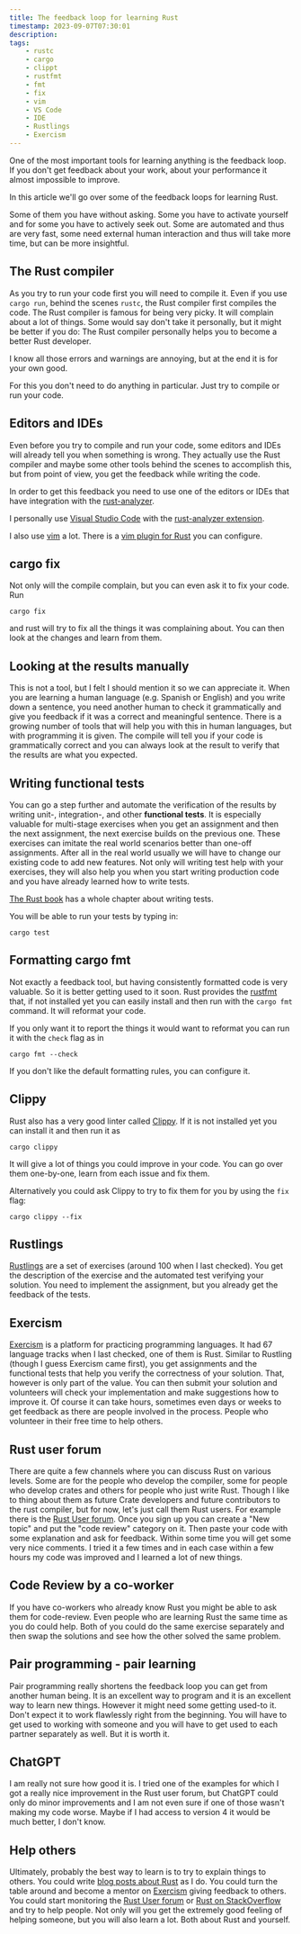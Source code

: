 ```yaml
---
title: The feedback loop for learning Rust
timestamp: 2023-09-07T07:30:01
description:
tags:
    - rustc
    - cargo
    - clippt
    - rustfmt
    - fmt
    - fix
    - vim
    - VS Code
    - IDE
    - Rustlings
    - Exercism
---
```


One of the most important tools for learning anything is the feedback loop. If you don't get feedback about your work, about your performance it almost impossible to improve.

In this article we'll go over some of the feedback loops for learning Rust.

Some of them you have without asking. Some you have to activate yourself and for some you have to actively seek out.
Some are automated and thus are very fast, some need external human interaction and thus will take more time, but can be more insightful.


## The Rust compiler

As you try to run your code first you will need to compile it. Even if you use `cargo run`, behind the scenes `rustc`, the Rust compiler first compiles the code.
The Rust compiler is famous for being very picky. It will complain about a lot of things. Some would say don't take it personally, but it might be better if you do:
The Rust compiler personally helps you to become a better Rust developer.

I know all those errors and warnings are annoying, but at the end it is for your own good.

For this you don't need to do anything in particular. Just try to compile or run your code.

## Editors and IDEs

Even before you try to compile and run your code, some editors and IDEs will already tell you when something is wrong. They actually use the Rust compiler and maybe some other tools behind the scenes to accomplish this, but from point of view, you get the feedback while writing the code.

In order to get this feedback you need to use one of the editors or IDEs that have integration with the [rust-analyzer](https://rust-analyzer.github.io/).

I personally use [Visual Studio Code](https://code.visualstudio.com/docs/languages/rust) with the [rust-analyzer extension](https://marketplace.visualstudio.com/items?itemName=rust-lang.rust-analyzer).

I also use [vim](https://www.vim.org/) a lot. There is a [vim plugin for Rust](https://github.com/rust-lang/rust.vim) you can configure.

## cargo fix

Not only will the compile complain, but you can even ask it to fix your code. Run

```
cargo fix
```

and rust will try to fix all the things it was complaining about. You can then look at the changes and learn from them.


## Looking at the results manually

This is not a tool, but I felt I should mention it so we can appreciate it. When you are learning a human language (e.g. Spanish or English) and you write down a sentence, you need another human to check it grammatically and give you feedback if it was a correct and meaningful sentence. There is a growing number of tools that will help you with this in human languages, but with programming it is given. The compile will tell you if your code is grammatically correct and you can always look at the result to verify that the results are what you expected.

## Writing functional tests

You can go a step further and automate the verification of the results by writing unit-, integration-, and other **functional tests**. It is especially valuable for multi-stage exercises when you get an assignment and then the next assignment, the next exercise builds on the previous one. These exercises can imitate the real world scenarios better than one-off assignments. After all in the real world usually we will have to change our existing code to add new features. Not only will writing test help with your exercises, they will also help you when you start writing production code and you have already learned how to write tests.

[The Rust book](https://doc.rust-lang.org/book/) has a whole chapter about writing tests.

You will be able to run your tests by typing in:

```
cargo test
```

## Formatting cargo fmt

Not exactly a feedback tool, but having consistently formatted code is very valuable. So it is better getting used to it soon. Rust provides the [rustfmt](https://github.com/rust-lang/rustfmt) that, if not installed yet you can easily install and then run with the `cargo fmt` command. It will reformat your code.

If you only want it to report the things it would want to reformat you can run it with the `check` flag as in

```
cargo fmt --check
```

If you don't like the default formatting rules, you can configure it.


## Clippy

Rust also has a very good linter called [Clippy](https://github.com/rust-lang/rust-clippy). If it is not installed yet you can install it and then run it as

```
cargo clippy
```

It will give a lot of things you could improve in your code. You can go over them one-by-one, learn from each issue and fix them.

Alternatively you could ask Clippy to try to fix them for you by using the `fix` flag:

```
cargo clippy --fix
```

## Rustlings

[Rustlings](https://github.com/rust-lang/rustlings) are a set of exercises (around 100 when I last checked). You get the description of the exercise and the automated test verifying your solution. You need to implement the assignment, but you already get the feedback of the tests.

## Exercism

[Exercism](https://exercism.org/) is a platform for practicing programming languages. It had 67 language tracks when I last checked, one of them is Rust. Similar to Rustling (though I guess Exercism came first), you get assignments and the functional tests that help you verify the correctness of your solution. That, however is only part of the value. You can then submit your solution and volunteers will check your implementation and make suggestions how to improve it. Of course it can take hours, sometimes even days or weeks to get feedback as there are people involved in the process. People who volunteer in their free time to help others.

## Rust user forum

There are quite a few channels where you can discuss Rust on various levels. Some are for the people who develop the compiler, some for people who develop crates and others for people who just write Rust. Though I like to thing about them as future Crate developers and future contributors to the rust compiler, but for now, let's just call them Rust users. For example there is the [Rust User forum](https://users.rust-lang.org/). Once you sign up you can create a "New topic" and put the "code review" category on it. Then paste your code with some explanation and ask for feedback. Within some time you will get some very nice comments. I tried it a few times and in each case within a few hours my code was improved and I learned a lot of new things.

## Code Review by a co-worker

If you have co-workers who already know Rust you might be able to ask them for code-review. Even people who are learning Rust the same time as you do could help. Both of you could do the same exercise separately and then swap the solutions and see how the other solved the same problem.

## Pair programming - pair learning

Pair programming really shortens the feedback loop you can get from another human being. It is an excellent way to program and it is an excellent way to learn new things. However it might need some getting used-to it. Don't expect it to work flawlessly right from the beginning. You will have to get used to working with someone and you will have to get used to each partner separately as well. But it is worth it.


## ChatGPT

I am really not sure how good it is. I tried one of the examples for which I got a really nice improvement in the Rust user forum, but ChatGPT could only do minor improvements and I am not even sure if one of those wasn't making my code worse. Maybe if I had access to version 4 it would be much better, I don't know.


## Help others

Ultimately, probably the best way to learn is to try to explain things to others. You could write [blog posts about Rust](/) as I do. You could turn the table around and become a mentor on [Exercism](https://exercism.org/) giving feedback to others. You could start monitoring the [Rust User forum](https://users.rust-lang.org/) or [Rust on StackOverflow](https://stackoverflow.com/tags/rust) and try to help people. Not only will you get the extremely good feeling of helping someone, but you will also learn a lot. Both about Rust and yourself.

